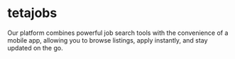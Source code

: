 # tetajobs
Our platform combines powerful job search tools with the convenience of a mobile app, allowing you to browse listings, apply instantly, and stay updated on the go.
